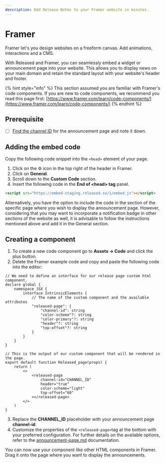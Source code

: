 ```yaml
---
description: Add Release Notes to your Framer website in minutes.
---
```


# Framer

Framer let's you design websites on a freeform canvas. Add animations, interactions and a CMS.&#x20;

With Released and Framer, you can seamlessly embed a widget or announcement page into your website. This allows you to display news on your main domain and retain the standard layout with your website's header and footer.&#x20;

{% hint style="info" %}
This section assumed you are familiar with Framer's code components. If you are new to code components, we recommend you read this page first: [https://www.framer.com/learn/code-components/](https://www.framer.com/learn/code-components/)
{% endhint %}

## Prerequisite&#x20;

* [ ] [Find the channel ID](../getting-started/setup-guide/finding-the-channel-id.md) for the announcement page and note it down.&#x20;

## Adding the embed code

Copy the following code snippet into the `<head>` element of your page.&#x20;

1. Click on the ⚙️ icon in the top right of the header in Framer.&#x20;
2. Click on **General**.
3. Scroll down to the **Custom Code** section.&#x20;
4. Insert the following code in the **End of \<head> tag** panel.&#x20;

```html
<script src="https://embed-staging.released.so/1/embed.js"></script>
```

Alternatively, you have the option to include the code in the section of the specific page where you wish to display the announcement page. However, considering that you may want to incorporate a notification badge in other sections of the website as well, it is advisable to follow the instructions mentioned above and add it in the General section.

## Creating a component

1. To create a new code component go to **Assets → Code** and click the plus button.&#x20;
2. Delete the Framer example code and copy and paste the following code into the editor:

```tsx
// We need to define an interface for our release page custom html component.
declare global {
    namespace JSX {
        interface IntrinsicElements {
            // The name of the custom component and the available attributes
            "released-page": {
                "channel-id": string
                "color-scheme"?: string
                "color-primary"?: string
                "header"?: string
                "top-offset"?: string
            }
        }
    }
}

// This is the output of our custom component that will be rendered in the page.
export default function Released_page(props) {
    return (
        <>
            <released-page
                channel-id="CHANNEL_ID"
                header="true"
                color-scheme="light"
                top-offset="60"
            ></released-page>
        </>
    )
}
```

3. Replace the **CHANNEL\_ID** placeholder with your announcement page **channel-id**.&#x20;
4. Customize the properties of the `<released-page>`tag at the bottom with your preferred configuration. For further details on the available options, refer to the [announcement-page.md](../product-tour/settings/announcement-page.md "mention") documentation.&#x20;

You can now use your component like other HTML components in Framer. Drag it onto the page where you want to display the announcements.&#x20;
